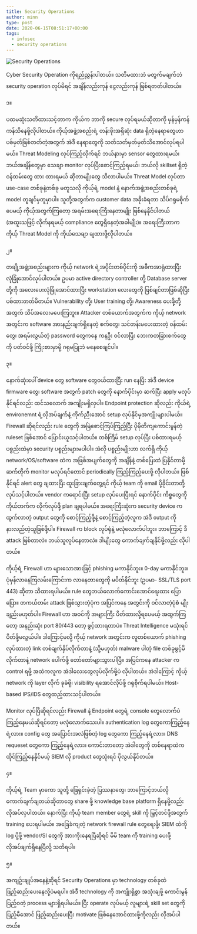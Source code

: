 ```yaml
---
title: Security Operations
author: minn
type: post
date: 2020-06-15T08:51:17+00:00
tags:
  - infosec
  - security operations
---
```

![Security Operations](https://images.unsplash.com/photo-1496368077930-c1e31b4e5b44)

Cyber Security Operation ကိုရည်ညွှန်းပါတယ်။ သတိမထားဘဲ မတွက်မချက်ဘဲ security operation လုပ်မိရင် အချိန်လည်းကုန် ငွေလည်းကုန် ဖြစ်ရတတ်ပါတယ်။ 


၁။

ပထမဆုံးသတိထားသင့်တာက ကိုယ်က ဘာကို secure လုပ်ရမယ်ဆိုတာကို မှန်မှန်ကန်ကန်သိနေဖို့လိုပါတယ်။ ကိုယ့်အဖွဲ့အစည်းရဲ့ တန်းဖိုးအရှိဆုံး data ရှိတဲ့နေရာတွေဟာ ပစ်မှတ်ဖြစ်တတ်တဲ့အတွက် အဲဒီ နေရာတွေကို ‌သတ်သတ်မှတ်မှတ်သိအောင်လုပ်ရပါမယ်။ Threat Modeling လုပ်ကြည့်လိုက်ရင် ဘယ်နားမှာ sensor တွေထားရမယ်၊ ဘယ်အချိန်တွေမှာ သေချာ monitor လုပ်ပြီးစောင့်ကြည့်ရမယ်၊ ဘယ်လို skillset ရှိတဲ့ဝန်ထမ်းတွေ ထား ထားရမယ် ဆိုတာမျိုးတွေ သိလာပါမယ်။ Threat Model လုပ်တာ use-case တစ်ခုနဲ့တစ်ခု မတူသလို ကိုယ့်ရဲ့ model နဲ့ နောက်အဖွဲ့အစည်းတစ်ခုရဲ့ model တူချင်မှတူမှာပါ။ သူတို့အတွက်က customer data အခိုးခံရတာ သိပ်ဂရုမစိုက်ပေမယ့် ကိုယ့်အတွက်ကြတော့ အရမ်း‌အရေးကြီးနေတာမျိုး ဖြစ်နေနိုင်ပါတယ် (အထူးသဖြင့် လိုက်နရမယ့် compliance တွေရှိနေတဲ့အခါမျိုး)။ အရေးကြီးတာက ကိုယ့် Threat Model ကို ကိုယ်သေချာ ချထားဖို့လိုပါတယ်။ 

၂။

တချို့အဖွဲ့အစည်းများက ကိုယ့် network ရဲ့အပိုင်းတစ်ပိုင်းကို အဓီကအာရုံထားပြီး လုံခြုံအောင်လုပ်ပါတယ်။ ဥပမာ active directory controller တို့ Database server တို့ကို အလေးပေးလုံခြုံအောင်ထားပြီး workstation လေးတွေကို ဖြစ်ချင်တာဖြစ်ဆိုပြီး ပစ်ထားတတ်မိတယ်။ Vulnerability တို့၊ User training တို့၊ Awareness ပေးဖို့တို့အတွက် သိပ်အလေးမပေးကြဘူး။ Attacker တစ်ယောက်အတွက်က ကိုယ့် network အတွင်းက software အားနည်းချက်ရှိနေတဲ့ စက်တွေ၊ သင်တန်းမပေးထားတဲ့ ဝန်ထမ်းတွေ၊ အရမ်းလွယ်တဲ့ password တွေကနေ ကနဦး ဝင်လာပြီး ဘေးကတခြားစက်တွေကို ပတ်ဝင်ဖို့ ကြိုးစားမှာမို့ ဂရုမပြုဘဲ မနေစေချင်ပါ။

၃။

နောက်ဆုံးပေါ် device တွေ software တွေဝယ်ထားပြီး run နေပြီး အဲဒီ device firmware တွေ၊ software အတွက် patch တွေကို နောက်ပိုင်းမှာ ဆက်ပြီး apply မလုပ်နိုင်ရင်လည်း ထင်သလောက် အကျိုးမရှိလှပါ။ Endpoint protection ဆိုလည်း ကိုယ်ရဲ့ environemnt ရဲ့လိုအပ်ချက်နဲ့ ကိုက်ညီးအောင် setup လုပ်နိုင်မှ‌အကျိုးများပါမယ်။ Firewall ဆိုရင်လည်း rule တွေကို အမြဲစောင့်ကြပ်ကြည့်ပြီး ပိုမိုတိကျကောင်းမွန်တဲ့ ruleset ဖြစ်အောင် ပြောင်းယူသင့်ပါတယ်။ တစ်ကြိမ် setup လုပ်ပြီး ပစ်ထားရမယ့် ပစ္စည်းထဲမှာ security ပစ္စည်းများမပါပါ။ အဲလို ပစ္စည်းမျိုးဟာ လက်ရှိ ကိုယ့် network/OS/software ထဲက အဖြစ်အပျက်တွေကို အချိန်နဲ့ တစ်ပြေးထဲ ပြနိုင်တာမို့ ဆက်တိုက် monitor မလုပ်ရင်တောင် periodically ကြည့်ကြည့်ပေးဖို့ လိုပါတယ်။ ဖြစ်နိုင်ရင် alert တွေ ချထားပြီး ထူးခြားချက်တွေ့ရင် ကိုယ့် team ကို email ပို့ခိုင်းတာတို့ လုပ်သင့်ပါတယ်။ vendor ကရောင်းပြီး setup လုပ်ပေးပြီးရင် နောက်ပိုင်း ကိစ္စတွေကို ကိုယ်ဘက်က လိုက်လုပ်ဖို့ plan ချရပါမယ်။ အရေးကြီးဆုံးက security device ကထွက်လာတဲ့ output တွေကို စောင့်ကြည့်ဖို့နဲ့ စောင့်ကြည့်တဲ့လူက အဲဒီ output ကို နားလည်တဲ့သူဖြစ်ဖို့ပါ။ Firewall က block လုပ်ရုံနဲ့ မလုံလောက်ပါဘူး။ ဘာကြောင့် ဒီ attack ဖြစ်တာလဲ။ ဘယ်သူလုပ်နေတာလဲ။ ဒါမျိုးတွေ ကောက်ချက်ချနိုင်ဖို့လည်း လိုပါတယ်။

ကိုယ့်ရဲ့ Firewall ဟာ များသောအားဖြင့် phishing မကာနိုင်ဘူး။ 0-day မကာနိုင်ဘူး။ ပုံမှန်လာနေကြလမ်းကြောင်းက လာနေတာတွေကို မပိတ်နိုင်ဘူး (ဥပမာ- SSL/TLS port 443) ဆိုတာ သိထားရပါမယ်။ rule တွေဘယ်လောက်ကောင်းအောင်ရေးထား ပြောပြော။ တကယ်တမ်း attack ဖြစ်သွားတဲ့ပုံက အပြင်ကနေ အတွင်းကို ဝင်လာတဲ့ပုံစံ မျိုးချည်းမဟုတ်ပါ။ Firewall ဟာ အဝင်ကို အများကြီး ပိတ်ထားလို့ရပေမယ့် အထွက်ကြတော့ အနည်းဆုံး port 80/443 တော့ ဖွင့်ထားရတာပဲ။ Threat Intelligence မသုံးရင် ပိတ်ဖို့မလွယ်ပါ။ ဒါကြောင့်မလို့ ကိုယ့် network အတွင်းက လူတစ်ယောက် phishing လုပ်ထားတဲ့ link တစ်ချက်နှိပ်လိုက်တာနဲ့ (သို့မဟုတ်) malware ပါတဲ့ file တစ်ခုဖွင့်မိလိုက်တာနဲ့ network ပေါက်ဖို့ တော်တော်များသွားပါပြီ။ အပြင်ကနေ attacker က control ရဖို့ အထဲကလူက အဲဒါလေးတွေလုပ်လိုက်ဖို့ပဲ လိုပါတယ်။ အဲဒါကြောင့် ကိုယ့် network ကို layer လိုက် ခုခံဖို့၊ visibility ရအောင်လိုပ်ဖို့ ဂရုစိုက်ရပါမယ်။ Host-based IPS/IDS တွေထည့်ထားသင့်ပါတယ်။

Monitor လုပ်ပြီဆိုရင်လည်း Firewall နဲ့ Endpoint တွေရဲ့ console တွေလောက်ပဲ ကြည့်နေမယ်ဆိုရင်တော့ မလုံလောက်သေးပါ။ authentication log တွေကောကြည့်နေရဲ့လား။ config တွေ အပြောင်းအလဲဖြစ်တဲ့ log တွေကော ကြည့်နေရဲ့လား။ DNS requeset တွေကော ကြည့်နေရဲ့လား။ ကောင်းတာတော့ အဲဒါတွေကို တစ်နေရာထဲက ထိုင်ကြည့်နေနိုင်မယ့် SIEM လို product တွေသုံးရင် ပိုလွယ်နိုင်တယ်။

၄။ 

ကိုယ့်ရဲ့ Team မှာကော သူတို့ ဖြေရှင်းခဲ့တဲ့ ပြဿနာတွေ၊ ဘာကြောင့်ဘယ်လို ကောက်ချက်ချတယ်ဆိုတာတွေ share ဖို့ knowledge base platform ရှိနေဖို့လည်း လိုအပ်လှပါတယ်။ နောက်ပြီး ကိုယ့် team member တွေရဲ့ skill ကို မြှင့်တင်ဖို့အတွက် training ပေးရပါမယ်။ အခြေခံကျတဲ့ network firewall rule တွေရေးဖို့၊ SIEM ထဲကို log ပို့ဖို့ vendor/SI တွေကို အားကိုးနေရပြီဆိုရင် မိမိ team ကို training ပေးဖို့ လိုအပ်ချက်ရှိနေပြီလို့ သတိရပါ။  

၅။

အကျဥ်းချုပ်အနေနဲ့ဆိုရင် Security Operations မှာ technology တစ်ခုထဲ ဖြည့်ဆည်းပေးနေလို့ပဲမရပါ။ အဲဒီ technology ကို အကျိုးရှိစွာ အသုံးချဖို့ ကောင်းမွန်ပြည့်ဝတဲ့ process များရှိရပါမယ်။ ပြီး operate လုပ်မယ့် လူများရဲ့ skill set တွေကို ပြည့်မီအောင် ဖြည့်ဆည်းပေးပြီး motivate ဖြစ်နေအောင်ထားဖို့ကိုလည်း လိုအပ်ပါတယ်။ 